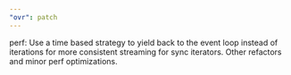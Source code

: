 ```yaml
---
"ovr": patch
---
```


perf: Use a time based strategy to yield back to the event loop instead of iterations for more consistent streaming for sync iterators. Other refactors and minor perf optimizations.
